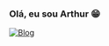 ### Olá, eu sou Arthur 😁

[![Blog](https://img.shields.io/badge/LinkedIn-0077B5?style=for-the-badge&logo=linkedin&logoColor=white
)](https://br.linkedin.com/in/arthurrats)

